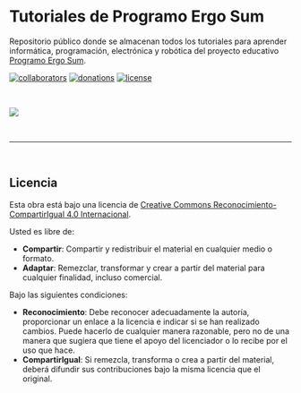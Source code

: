 # Tutoriales de Programo Ergo Sum

Repositorio público donde se almacenan todos los tutoriales para aprender informática, programación, electrónica y robótica del proyecto educativo [Programo Ergo Sum][PES-COM].


[![collaborators](https://badgen.net/badge/collaborators/♥/orange)][PES-COLABORA] [![donations](https://badgen.net/badge/donations/paypal%20me/orange)][PAYPAL-ME] [![license](https://badgen.net/badge/license/ccbysa/orange)][CC-BY-SA]



<br />



[![](https://www.paypalobjects.com/es_ES/ES/i/btn/btn_donateCC_LG.gif)][PAYPAL-BTN]



<br />

<hr />

<br />



## Licencia

Esta obra está bajo una licencia de [Creative Commons Reconocimiento-CompartirIgual 4.0 Internacional][CC-BY-SA].

Usted es libre de:

* **Compartir**: Compartir y redistribuir el material en cualquier medio o formato.
* **Adaptar**: Remezclar, transformar y crear a partir del material para cualquier finalidad, incluso comercial.

Bajo las siguientes condiciones:

* **Reconocimiento**: Debe reconocer adecuadamente la autoría, proporcionar un enlace a la licencia e indicar si se han realizado cambios. Puede hacerlo de cualquier manera razonable, pero no de una manera que sugiera que tiene el apoyo del licenciador o lo recibe por el uso que hace.
* **CompartirIgual**: Si remezcla, transforma o crea a partir del material, deberá difundir sus contribuciones bajo la misma licencia que el original.



[CC-BY-SA]: https://creativecommons.org/licenses/by-sa/4.0/deed.es_ES
[PES-COM]: https://www.programoergosum.com
[PES-COLABORA]: https://www.programoergosum.es/colabora
[PAYPAL-BTN]: https://www.paypal.com/cgi-bin/webscr?cmd=_s-xclick&hosted_button_id=7N56RY2QKJJDS&source=url
[PAYPAL-ME]: https://www.paypal.me/programoergosum